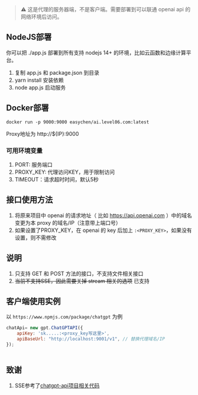 > ⚠️ 这是代理的服务器端，不是客户端。需要部署到可以联通 openai api 的网络环境后访问。

## NodeJS部署

你可以把 ./app.js 部署到所有支持 nodejs 14+ 的环境，比如云函数和边缘计算平台。

1. 复制 app.js 和 package.json 到目录 
1. yarn install 安装依赖
1. node app.js 启动服务

## Docker部署 

```
docker run -p 9000:9000 easychen/ai.level06.com:latest
```

Proxy地址为 http://${IP}:9000

### 可用环境变量

1. PORT: 服务端口
1. PROXY_KEY: 代理访问KEY，用于限制访问
1. TIMEOUT：请求超时时间，默认5秒

## 接口使用方法

1. 将原来项目中 openai 的请求地址（ 比如 https://api.openai.com ）中的域名变更为本 proxy 的域名/IP（注意带上端口号）
1. 如果设置了PROXY_KEY，在 openai 的 key 后加上 `:<PROXY_KEY>`，如果没有设置，则不需修改

## 说明 

1. 只支持 GET 和 POST 方法的接口，不支持文件相关接口
1. ~~当前不支持SSE，因此需要关掉 stream 相关的选项~~ 已支持

## 客户端使用实例

以 `https://www.npmjs.com/package/chatgpt` 为例

```js
chatApi= new gpt.ChatGPTAPI({
    apiKey: 'sk.....:<proxy_key写这里>',
    apiBaseUrl: "http://localhost:9001/v1", // 替换代理域名/IP
});
   
```

## 致谢

1. SSE参考了[chatgpt-api项目相关代码](https://github.com/transitive-bullshit/chatgpt-api/blob/main/src/fetch-sse.ts)
